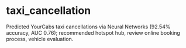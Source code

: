 # taxi_cancellation
Predicted YourCabs taxi cancellations via Neural Networks (92.54% accuracy, AUC 0.76); recommended hotspot hub, review online booking process, vehicle evaluation.
